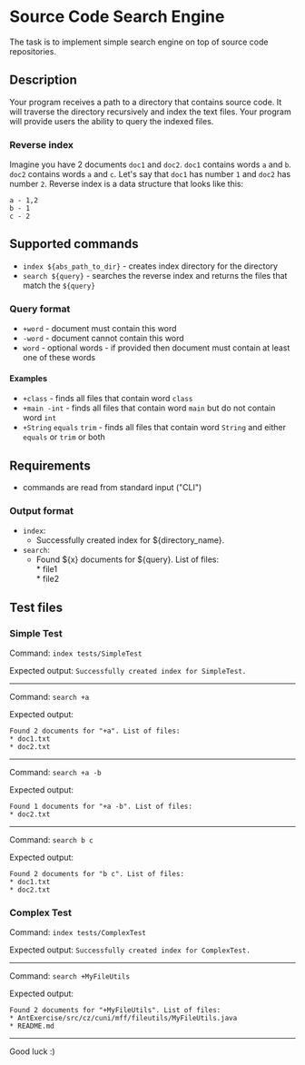 # Source Code Search Engine

The task is to implement simple search engine on top of source code repositories.

## Description

Your program receives a path to a directory that contains source code. It will traverse the directory 
recursively and index the text files. Your program will provide users the ability to query the indexed files.

### Reverse index

Imagine you have 2 documents `doc1` and `doc2`. `doc1` contains words `a` and `b`. 
`doc2` contains words `a` and `c`. Let's say that 
`doc1` has number `1` and `doc2` has number `2`. Reverse index is a data structure that looks like this:
```
a - 1,2
b - 1
c - 2
```

## Supported commands

* `index ${abs_path_to_dir}` - creates index directory for the directory
* `search ${query}` - searches the reverse index and returns the files that match the `${query}`
    
### Query format

* `+word` - document must contain this word
* `-word` - document cannot contain this word
* `word` - optional words - if provided then document must contain at least one of these words

#### Examples
* `+class` - finds all files that contain word `class`
* `+main -int` - finds all files that contain word `main` but do not contain word `int`
* `+String` `equals` `trim` - finds all files that contain word `String` and either `equals` or `trim` or both

## Requirements

* commands are read from standard input ("CLI")

### Output format

* `index`: 
    * Successfully created index for ${directory_name}.
* `search`: 
    * Found ${x} documents for ${query}. List of files: <br/> * file1 <br/> * file2 
 
## Test files

### Simple Test

Command: `index tests/SimpleTest`

Expected output: `Successfully created index for SimpleTest.`

---

Command: `search +a`

Expected output: 
```
Found 2 documents for "+a". List of files: 
* doc1.txt 
* doc2.txt
```

---

Command: `search +a -b`

Expected output: 
```
Found 1 documents for "+a -b". List of files: 
* doc2.txt
```

---

Command: `search b c`

Expected output: 
```
Found 2 documents for "b c". List of files: 
* doc1.txt 
* doc2.txt
```

### Complex Test

Command: `index tests/ComplexTest`

Expected output: `Successfully created index for ComplexTest.`

---

Command: `search +MyFileUtils`

Expected output: 
```
Found 2 documents for "+MyFileUtils". List of files: 
* AntExercise/src/cz/cuni/mff/fileutils/MyFileUtils.java
* README.md
```

---

Good luck :)